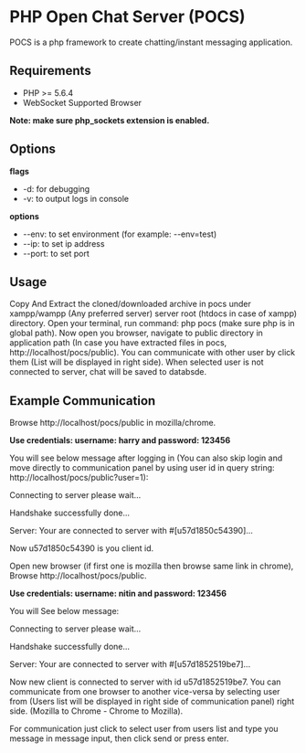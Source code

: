 # PHP Open Chat Server (POCS)

POCS is a php framework to create chatting/instant messaging application.

## Requirements

- PHP >= 5.6.4
- WebSocket Supported Browser

**Note: make sure php_sockets extension is enabled.**

## Options

**flags**

- -d: for debugging
- -v: to output logs in console

**options**

- --env: to set environment (for example: --env=test)
- --ip: to set ip address
- --port: to set port

## Usage

Copy And Extract the cloned/downloaded archive in pocs under xampp/wampp (Any preferred server) server root (htdocs in  case of xampp) directory. Open your terminal, run command: php pocs (make sure php is in global path). Now open you browser, navigate to public directory in application path (In case you have extracted files in pocs, http://localhost/pocs/public). You can communicate with other user by click them (List will be displayed in right side). When selected user is not connected to server, chat will be saved to databsde.

## Example Communication 

Browse http://localhost/pocs/public in mozilla/chrome.

**Use credentials: username: harry and password: 123456**

You will see below message after logging in (You can also skip login and move directly to communication panel by using user id in  query string: http://localhost/pocs/public?user=1):

Connecting to server please wait...

Handshake successfully done...

Server: Your are connected to server with #[u57d1850c54390]... 


Now u57d1850c54390 is you client id.

Open new browser (if first one is mozilla then browse same link in chrome), Browse http://localhost/pocs/public. 

**Use credentials: username: nitin and password: 123456**

You will See below message:


Connecting to server please wait...

Handshake successfully done...

Server: Your are connected to server with #[u57d1852519be7]...


Now new client is connected to server with id u57d1852519be7. You can communicate from one browser to another vice-versa by selecting user from (Users list will be displayed in right side of communication panel) right side. (Mozilla to Chrome - Chrome to Mozilla).

For communication just click to select user from users list and type you message in message input, then click send or press enter.
